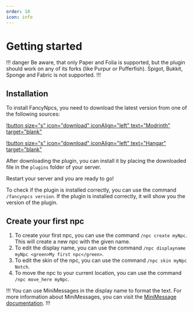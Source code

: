 ```yaml
---
order: 10
icon: info
---
```

# Getting started

!!! danger
Be aware, that only Paper and Folia is supported, but the plugin should work on any of its forks (like Purpur or Pufferfish). Spigot, Bukkit, Sponge and Fabric is not supported.
!!!

## Installation

To install FancyNpcs, you need to download the latest version from one of the following sources:

[!button size="s" icon="download" iconAlign="left" text="Modrinth" target="blank"](https://modrinth.com/plugin/fancynpcs/versions)

[!button size="s" icon="download" iconAlign="left" text="Hangar" target="blank"](https://hangar.papermc.io/Oliver/FancyNpcs/versions)

After downloading the plugin, you can install it by placing the downloaded file in the `plugins` folder of your server.

Restart your server and you are ready to go!

To check if the plugin is installed correctly, you can use the command `/fancynpcs version`. If the plugin is installed correctly, it will show you the version of the plugin.

## Create your first npc

1. To create your first npc, you can use the command `/npc create myNpc`. This will create a new npc with the given name.
2. To edit the display name, you can use the command `/npc displayname myNpc <green>My first npc</green>`.
3. To edit the skin of the npc, you can use the command `/npc skin myNpc Notch`.
4. To move the npc to your current location, you can use the command `/npc move_here myNpc`.

!!!
You can use MiniMessages in the display name to format the text. For more information about MiniMessages, you can visit the [MiniMessage documentation](https://docs.advntr.dev/minimessage/format.html).
!!!